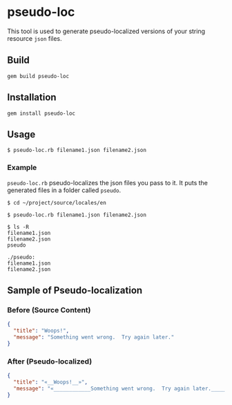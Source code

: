 # pseudo-loc

This tool is used to generate pseudo-localized versions of your string resource `json` files.

## Build

```
gem build pseudo-loc
```

## Installation

```
gem install pseudo-loc
```

## Usage

```
$ pseudo-loc.rb filename1.json filename2.json 
```

### Example

`pseudo-loc.rb` pseudo-localizes the json files you pass to it. It puts the generated files in a folder called `pseudo`.

```
$ cd ~/project/source/locales/en

$ pseudo-loc.rb filename1.json filename2.json 

$ ls -R
filename1.json 
filename2.json 
pseudo

./pseudo:
filename1.json 
filename2.json 

```

## Sample of Pseudo-localization

### Before (Source Content)

```json
{
  "title": "Woops!",
  "message": "Something went wrong.  Try again later."
}
```

### After (Pseudo-localized)

```json
{
  "title": "«__Woops!__»",
  "message": "«____________Something went wrong.  Try again later.____________»"
}
```

